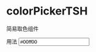 # colorPickerTSH
简易取色组件

用法
<input type="text" value="#00ff00" id="inputText"/>
<script>
    var colorpicker = new ColorPickerTSH("#inputText",onChange);
    function onChange(color){
        console.log(color);
        //colorpicker.setColor(color.hex,color.alpha)
    }
    colorpicker.setColor("#00ff00",0.1);
</script>